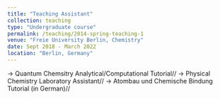 ```yaml
---
title: "Teaching Assistant"
collection: teaching
type: "Undergraduate course"
permalink: /teaching/2014-spring-teaching-1
venue: "Freie University Berlin, Chemistry"
date: Sept 2018 - March 2022
location: "Berlin, Germany"
---
```


-> Quantum Chemsitry Analytical/Computational Tutorial//
-> Physical Chemistry Laboratory Assistant//
-> Atombau und Chemische Bindung Tutorial (in German)//
